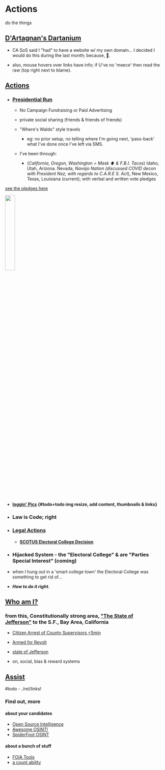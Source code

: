 # Actions

do the things

## [D'Artagnan's Dartanium](https://OpenCollective.com/Dartanium "Brief Outline earlier this year")

- CA SoS said I "had" to have a website w/ my own domain... I decided I would do this during the last month; because, 🖕.

- also, mouse hovers over links have info; if U've no 'meece' then read the raw (top right next to blame).

## [Actions](actions/README.md "Top Level")

- ### [Presidential Run](actions/README.md#what-have-i-been-up-to "What is Presidential Fitness?")

  - No Campaign Fundraising or Paid Advertising

  - private social sharing (friends & friends of friends)

  - "Where's Waldo" style travels
    - eg: no prior setup, no telling where I'm going next, 'pass-back' what I've done once I've left via SMS.

  - I've been through:
    - (*California, Oregon, Washington = Mask ⬆️ & F.B.I. Tacos*)  Idaho, Utah, Arizona. Nevada, *Navajo Nation (discussed COVID decon with President Nez, with regards to C.A.R.E
S. Act*), New Mexico, Texas, Louisiana (current); with verbal and written vote pledges

[see the pledges here](actions/_assets/electors)

<!--![Why I'm *still* 'running' after Nov. 3rd](https://web.archive.org/web/20201112144957/https://pbs.twimg.com/media/EgRANhgWkAM32cK?format=png)--><img src="https://web.archive.org/web/20201112144957/https://pbs.twimg.com/media/EgRANhgWkAM32cK?format=png" width="25%" height="25%">

- #### [loggin' Pics](actions/pages/postBlogPicsMyb.md "caution lrgPics") {#todo+todo img resize, add content, thumbnails & links}

- ### Law is Code; right

- ### [Legal Actions](actions/pages/theSuits/README.md "our country has problems")

  - #### [SCOTUS Electoral College Decision](https://github.com/ActionProjects/Actions/blob/main/actions/pages/theSuits/some-Duplicates/SCOTUS_decision_deficiencies-v.2.md#scotus-electoral-college-decision "are we doing it right?")

- ### Hijacked System - the "Electoral College" & are "Parties Special Interest" (coming)

- when I hung out in a 'smart college town' the Electoral College was something to get rid of...

- ***How to do it right.***

## [Who am I?](actions/README.md#experience "some things I've done recently")

### from this, Constitutionally strong area, ["The State of Jefferson"](https://en.wikipedia.org/wiki/Jefferson_%28proposed_Pacific_state%29#Counties_intending_to_leave_California) to the S.F., Bay Area, California

- [Citizen Arrest of County Supervisors <5min](https://krcrtv.com/news/local/all-five-shasta-county-supervisors-placed-under-citizens-arrest-at-board-meeting "if he spoke like we do in C.E.D.A. (check the link in the *Who am I?*) he would've made it through his delivery{{; also, it's not a speaker anymore; it's an, attempted, arrest}. Did the Enforcing Officers Fail their Duty?}")
- [Armed for Revolt](https://www.sacbee.com/news/california/article246652603.html)
- [state of Jefferson](https://www.ijpr.org/state-of-jefferson)

- on, social, bias & reward systems

## [Assist](actions/pages/NEEDS.md "help hack the Electoral College")

#todo - ./rel/links!

### Find out, more

#### about your candidates

- [Open Source Intelligence](https://github.com/topics/osint "long list of stuffs")
- [Awesome OSINT!](https://github.com/jivoi/awesome-osint "a curated library")
- [SpiderFoot OSINT](https://github.com/smicallef/spiderfoot "do'no' if it's any good")

#### about a bunch of stuff

- [FOIA Tools](https://github.com/topics/foia "Freedom of Information Act")
- [a count ability](https://github.com/sunlightpolicy/Sunlight_FOIA "enforcer data")
